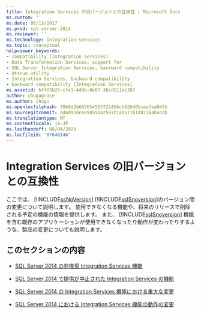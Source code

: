 ```yaml
---
title: Integration Services の旧バージョンとの互換性 | Microsoft Docs
ms.custom: ''
ms.date: 06/13/2017
ms.prod: sql-server-2014
ms.reviewer: ''
ms.technology: integration-services
ms.topic: conceptual
helpviewer_keywords:
- compatibility [Integration Services]
- Data Transformation Services, support for
- SQL Server Integration Services, backward compatibility
- dtsrun utility
- Integration Services, backward compatibility
- backward compatibility [Integration Services]
ms.assetid: bfff5b25-cfe1-449b-8e07-38cd511ac307
author: chugugrace
ms.author: chugu
ms.openlocfilehash: 78b8d2b687654583722456cb428d0bcea7aa845b
ms.sourcegitcommit: ad4d92dce894592a259721a1571b1d8736abacdb
ms.translationtype: MT
ms.contentlocale: ja-JP
ms.lasthandoff: 08/04/2020
ms.locfileid: "87640146"
---
```

# <a name="integration-services-backward-compatibility"></a>Integration Services の旧バージョンとの互換性
  ここでは、 [!INCLUDE[ssNoVersion](../includes/ssnoversion-md.md)] [!INCLUDE[ssISnoversion](../includes/ssisnoversion-md.md)]のバージョン間の変更について説明します。 使用できなくなる機能や、将来のリリースで削除される予定の機能の情報を提供します。 また、 [!INCLUDE[ssISnoversion](../includes/ssisnoversion-md.md)] 機能を含む既存のアプリケーションが使用できなくなったり動作が変わったりするような、製品の変更についても説明します。  
  
## <a name="in-this-section"></a>このセクションの内容  
  
-   [SQL Server 2014 の非推奨 Integration Services 機能](../../2014/integration-services/deprecated-integration-services-features-in-sql-server-2014.md)  
  
-   [SQL Server 2014 で提供が中止された Integration Services の機能](../../2014/integration-services/discontinued-integration-services-functionality-in-sql-server-2014.md)  
  
-   [SQL Server 2014 の Integration Services 機能における重大な変更](../../2014/integration-services/breaking-changes-to-integration-services-features-in-sql-server-2014.md)  
  
-   [SQL Server 2014 における Integration Services 機能の動作の変更](../../2014/integration-services/behavior-changes-to-integration-services-features-in-sql-server-2014.md)  
  
  
